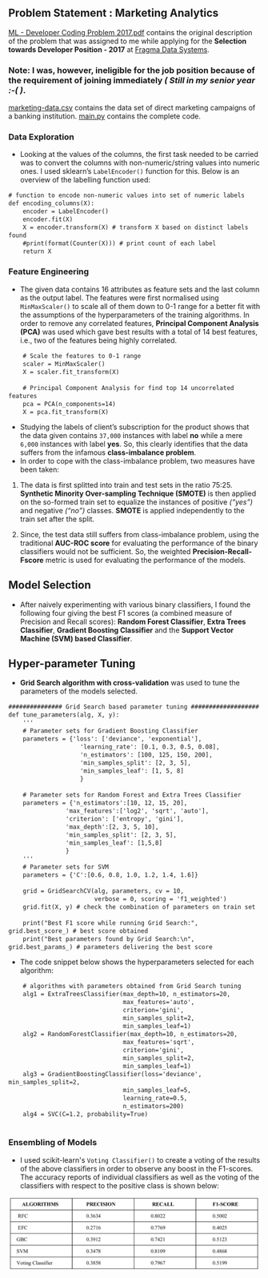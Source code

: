 ## Problem Statement : Marketing Analytics

[ML - Developer Coding Problem 2017.pdf](https://github.com/Saurav0074/Fragma-Coding-Assessment/blob/master/ML%20-%20Developer%20Coding%20Problem%202017.pdf) contains the original description of the problem that was assigned to me while applying for the **Selection towards Developer Position - 2017** at [Fragma Data Systems](https://fragmadata.com/).
### Note: I was, however, ineligible for the job position because of the requirement of joining immediately _( Still in my senior year :-( )_.

[marketing-data.csv](https://github.com/Saurav0074/Fragma-Coding-Assessment/blob/master/marketing-data.csv) contains the data set of direct marketing campaigns of a banking institution. [main.py](https://github.com/Saurav0074/Fragma-Coding-Assessment/blob/master/main.py) contains the complete code.

### Data Exploration
- Looking at the values of the columns, the first task needed to be carried was to convert the columns with
non-numeric/string values into numeric ones. I used sklearn’s `LabelEncoder()` function for this. Below is an overview of the labelling function used:

```
# function to encode non-numeric values into set of numeric labels
def encoding_columns(X):
	encoder = LabelEncoder()
	encoder.fit(X)
	X = encoder.transform(X) # transform X based on distinct labels found
	#print(format(Counter(X))) # print count of each label
	return X

```
### Feature Engineering
- The given data contains 16 attributes as feature sets and the last column as the output label. The features were first normalised using `MinMaxScaler()` to scale all of them down to 0-1 range for a better fit with the assumptions of the hyperparameters of the training algorithms. In order to remove any correlated features, **Principal Component Analysis (PCA)** was used which gave best results with a total of 14 best features, i.e., two of the features being highly correlated.
```
	# Scale the features to 0-1 range
	scaler = MinMaxScaler()
	X = scaler.fit_transform(X)

	# Principal Component Analysis for find top 14 uncorrelated features
	pca = PCA(n_components=14)
	X = pca.fit_transform(X)

```
- Studying the labels of client’s subscription for the product shows that the data given contains `37,000`
instances with label **no** while a mere `6,000` instances with label **yes**. So, this clearly identifies that the
data suffers from the infamous **class-imbalance problem**.
- In order to cope with the class-imbalance problem, two measures have been taken:
1. The data is first splitted into train and test sets in the ratio 75:25. **Synthetic Minority Over-sampling
Technique (SMOTE)** is then applied on the so-formed train set to equalize the instances of positive _(“yes”)_
and negative _(“no”)_ classes. **SMOTE** is applied independently to the train set after the split.

2. Since, the test data still suffers from class-imbalance problem, using the traditional **AUC-ROC score** for
evaluating the performance of the binary classifiers would not be sufficient. So, the weighted
**Precision-Recall-Fscore** metric is used for evaluating the performance of the models.

## Model Selection
- After naively experimenting with various binary classifiers, I found the following four giving the best F1
scores (a combined measure of Precision and Recall scores): **Random Forest Classifier**, **Extra Trees
Classifier**, **Gradient Boosting Classifier** and the **Support Vector Machine (SVM) based Classifier**.

## Hyper-parameter Tuning
- **Grid Search algorithm with cross-validation** was used to tune the parameters of the models selected.
```
############### Grid Search based parameter tuning ###################
def tune_parameters(alg, X, y):
	'''
	# Parameter sets for Gradient Boosting Classifier
	parameters = {'loss': ['deviance', 'exponential'],
					'learning_rate': [0.1, 0.3, 0.5, 0.08],
					'n_estimators': [100, 125, 150, 200],
					'min_samples_split': [2, 3, 5],
					'min_samples_leaf': [1, 5, 8]
					}
	
	# Parameter sets for Random Forest and Extra Trees Classifier
	parameters = {'n_estimators':[10, 12, 15, 20],
				'max_features':['log2', 'sqrt', 'auto'],
				'criterion': ['entropy', 'gini'], 
				'max_depth':[2, 3, 5, 10],
				'min_samples_split': [2, 3, 5],
				'min_samples_leaf': [1,5,8]
				}
	'''
	# Parameter sets for SVM
	parameters = {'C':[0.6, 0.8, 1.0, 1.2, 1.4, 1.6]}

	grid = GridSearchCV(alg, parameters, cv = 10, 
						verbose = 0, scoring = 'f1_weighted')
	grid.fit(X, y) # check the combination of parameters on train set

	print("Best F1 score while running Grid Search:", grid.best_score_) # best score obtained
	print("Best parameters found by Grid Search:\n", grid.best_params_) # parameters delivering the best score
```
- The code snippet below shows the hyperparameters selected for each algorithm:
```
	# algorithms with parameters obtained from Grid Search tuning
	alg1 = ExtraTreesClassifier(max_depth=10, n_estimators=20, 
								max_features='auto',
								criterion='gini',
								min_samples_split=2,
								min_samples_leaf=1)
	alg2 = RandomForestClassifier(max_depth=10, n_estimators=20, 
								max_features='sqrt',
								criterion='gini',
								min_samples_split=2,
								min_samples_leaf=1)
	alg3 = GradientBoostingClassifier(loss='deviance', min_samples_split=2,
								min_samples_leaf=5,
								learning_rate=0.5,
								n_estimators=200)
	alg4 = SVC(C=1.2, probability=True)
	
```
### Ensembling of Models
- I used scikit-learn's `Voting Classifier()` to create a voting of the results of the above classifiers in order to observe any boost in the F1-scores. The accuracy reports of individual classifiers as well as the voting of the classifiers with respect to the positive class is shown below:

![Accuracy Results](voting.png)
